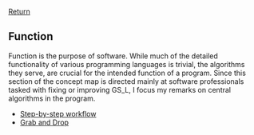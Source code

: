 [Return](about.md)

## Function ##
Function is the purpose of software. While much of the detailed functionality of various programming languages is trivial, the algorithms they serve, are crucial for the intended function of a program. Since this section of the concept map is directed mainly at software professionals tasked with fixing or improving GS_L, I focus my remarks on central algorithms in the program.

- [Step-by-step workflow](Step_by_Step.md)
- [Grab and Drop](Grab_and_Drop.md)